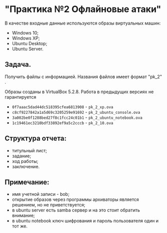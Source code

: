 # "Практика №2 Офлайновые атаки"

В качестве входные данные используются образы виртуальных машин:

* Windows 10;
* Windows XP;
* Ubuntu Desktop;
* Ubuntu Server.

## Задача.

Получить файлы с информацией. Названия файлов имеет формат "pk_2" .

Образы созданы в VirtualBox 5.2.8. Работа в предыдущих версиях не гарантируется

* `0f7aaac5dad44dc518395cfea6813908` - `pk_2_xp.ova`
* `c8cf9227842a1a5d69c3205259e91692` - `pk_2_ubuntu_console.ova`
* `3a002be0f1288bed27f8c1fcc24c01b1` - `pk_2_ubuntu_notebook.ova`
* `1c19461ec3210bdf33892ef9a5c2cccb` - `pk_2_10.ova`


## Структура отчета:

* титульный лист;
* задание;
* ход работы;
* заключение.

## Примечание:

* имя учетной записи - bob;
* открытие образов через программы архиваторы является решением, но не приветствуется;
* в ubuntu server есть samba сервер и на это стоит обратить внимание;
* в ubuntu notebook ключ шифрования и пароль пользователя один и тот же.
